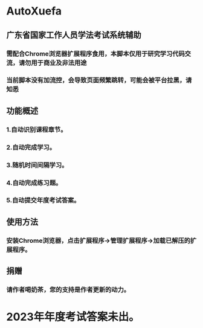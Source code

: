 # AutoXuefa
## 广东省国家工作人员学法考试系统辅助

### 需配合Chrome浏览器扩展程序食用，本脚本仅用于研究学习代码交流，请勿用于商业及非法用途 
### 当前脚本没有加流控，会导致页面频繁跳转，可能会被平台拉黑，请知悉



## 功能概述
### 1.自动识别课程章节。
### 2.自动完成学习。
### 3.随机时间间隔学习。
### 4.自动完成练习题。
### 5.自动提交年度考试答案。

## 使用方法
### 安装Chrome浏览器，点击扩展程序->管理扩展程序->加载已解压的扩展程序。

## 捐赠
### 请作者喝奶茶，您的支持是作者更新的动力。


# 2023年年度考试答案未出。
